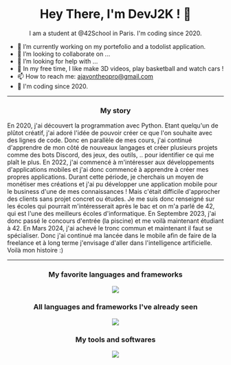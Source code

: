 <h1 align="center">Hey There, I'm DevJ2K ! 👋</h1>
<p align="center">I am a student at @42School in Paris. I'm coding since 2020.</p>

- 🔭 I’m currently working on my portefolio and a todolist application.
- 👯 I’m looking to collaborate on ...
- 🤔 I’m looking for help with ...
- 💬 In my free time, I like make 3D videos, play basketball and watch cars !
- 📫 How to reach me: <a href="mailto:ajavontheopro@gmail.com">ajavontheopro@gmail.com</a>
- 📆 I'm coding since 2020.

---

<h3 align="center">My story</h3>
<p align="">En 2020, j'ai découvert la programmation avec Python. Etant quelqu'un de plûtot créatif, j'ai adoré l'idée de pouvoir créer ce que l'on souhaite avec des lignes de code. Donc en parallèle de mes cours, j'ai continué d'apprendre de mon côté de nouveaux langages et créer plusieurs projets comme des bots Discord, des jeux, des outils, .. pour identifier ce qui me plaît le plus. En 2022, j'ai commencé à m'intéresser aux développements d'applications mobiles et j'ai donc commencé à apprendre à créer mes propres applications. Durant cette période, je cherchais un moyen de monétiser mes créations et j'ai pu développer une application mobile pour le business d'une de mes connaissances ! Mais c'était difficile d'approcher des clients sans projet concret ou études. Je me suis donc renseigné sur les écoles qui pourrait m'intéresserait après le bac et on m'a parlé de 42, qui est l'une des meilleurs écoles d'informatique. En Septembre 2023, j'ai donc passé le concours d'entrée (la piscine) et me voilà maintenant étudiant à 42. En Mars 2024, j'ai achevé le tronc commun et maintenant il faut se spécialiser. Donc j'ai continué ma lancée dans le mobile afin de faire de la freelance et à long terme j'envisage d'aller dans l'intelligence artificielle. Voilà mon histoire :)</p>

---

<h3 align="center">My favorite languages and frameworks</p>
<p align="center">
  
  <a href="https://skillicons.dev">
    <img src="https://skillicons.dev/icons?i=swift,flutter,dart,c,cpp,firebase,py,blender,js"/>
  </a>
</p>

<h3 align="center">All languages and frameworks I've already seen</p>
<p align="center">
  
  <a href="https://skillicons.dev">
    <img src="https://skillicons.dev/icons?i=html,css,threejs,cs,php" />
  </a>
</p>

<h3 align="center">My tools and softwares</p>
<p align="center">
  
  <a href="https://skillicons.dev">
    <img src="https://skillicons.dev/icons?i=vscode,pycharm,figma,github,blender" />
  </a>
</p>

<!-- <p align="center">Heyy, I'm DevJ2K ! Content is almost there ...</p> -->

<!--
![DevJ2K's GitHub stats](https://github-readme-stats.vercel.app/api?username=DevJ2K&show_icons=true&theme=radical)

<img src="https://github-readme-stats.vercel.app/api/top-langs/?username=DevJ2K&layout=compact&theme=gotham" length="100" width="375">
-->

<!--
**DevJ2K/DevJ2K** is a ✨ _special_ ✨ repository because its `README.md` (this file) appears on your GitHub profile.

[![Anurag's GitHub stats](https://github-readme-stats.vercel.app/api?username=DevJ2K)](https://github.com/DevJ2K/github-readme-stats)
<img src="https://github-readme-stats.vercel.app/api?username=DevJ2K&show_icons=true&theme=gotham&?count_private=true&include_all_commits=true&theme=radical" length="100" width="450">
<img src="https://github-readme-stats-phi-jet.vercel.app/api?username=DevJ2K&show_icons=true&theme=gotham&?count_private=true&include_all_commits=true" length="100" width="450">

Here are some ideas to get you started:



- 🔭 I’m currently working on ...
- 🌱 I’m currently learning ...
- 👯 I’m looking to collaborate on ...
- 🤔 I’m looking for help with ...
- 💬 Ask me about ...
- 📫 How to reach me: ...
- 😄 Pronouns: ...
- ⚡ Fun fact: ...
-->
